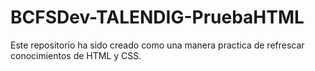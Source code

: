 # BCFSDev-TALENDIG-PruebaHTML
Este repositorio ha sido creado como una manera practica de refrescar conocimientos de HTML y CSS.


